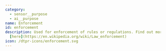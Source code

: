 ```yaml
---
category: 
  - sensor__purpose
  - ai__purpose
name: Enforcement
id: enforcement
description: Used for enforcement of rules or regulations. Find out more
  [here](https://en.wikipedia.org/wiki/Law_enforcement)
icon: /dtpr-icons/enforcement.svg
---
```

